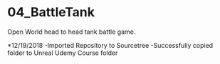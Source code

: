 # 04_BattleTank
Open World head to head tank battle game.
	
*12/19/2018
-Imported Repository to Sourcetree
-Successfully copied folder to Unreal Udemy Course folder
